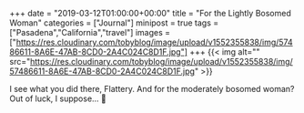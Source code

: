 +++
date = "2019-03-12T01:00:00+00:00"
title = "For the Lightly Bosomed Woman"
categories = ["Journal"]
minipost = true
tags = ["Pasadena","California","travel"]
images = ["https://res.cloudinary.com/tobyblog/image/upload/v1552355838/img/57486611-8A6E-47AB-8CD0-2A4C024C8D1F.jpg"]
+++
{{< img alt="" src="https://res.cloudinary.com/tobyblog/image/upload/v1552355838/img/57486611-8A6E-47AB-8CD0-2A4C024C8D1F.jpg" >}}

I see what you did there, Flattery. And for the moderately bosomed woman? Out of luck, I suppose… 👙

